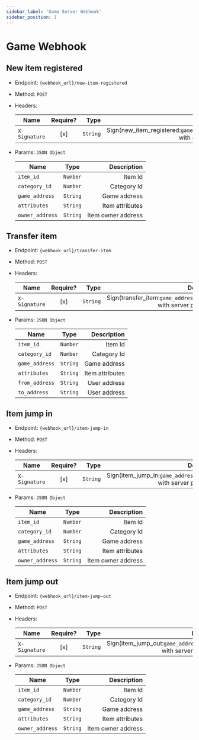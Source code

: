 ```yaml
---
sidebar_label: 'Game Server Webhook'
sidebar_position: 1
---
```


# Game Webhook

## **New item registered**

-   Endpoint: `{webhook_url}/new-item-registered`
-   Method: `POST`
-   Headers:

    | Name          | Require? |     Type |                                                                Description |
    | ------------- | :------: | -------: | -------------------------------------------------------------------------: |
    | `X-Signature` |   [x]    | `String` | Sign(new_item_registered:`game_address`:`item_id`) with server private key |

-   Params: `JSON Object`

    | Name            |   Type   |        Description |
    | --------------- | :------: | -----------------: |
    | `item_id`       | `Number` |            Item Id |
    | `category_id`   | `Number` |        Category Id |
    | `game_address`  | `String` |       Game address |
    | `attributes`    | `String` |    Item attributes |
    | `owner_address` | `String` | Item owner address |

## **Transfer item**

-   Endpoint: `{webhook_url}/transfer-item`
-   Method: `POST`
-   Headers:

    | Name          | Require? |     Type |                                                          Description |
    | ------------- | :------: | -------: | -------------------------------------------------------------------: |
    | `X-Signature` |   [x]    | `String` | Sign(transfer_item:`game_address`:`item_id`) with server private key |

-   Params: `JSON Object`

    | Name           |   Type   |     Description |
    | -------------- | :------: | --------------: |
    | `item_id`      | `Number` |         Item Id |
    | `category_id`  | `Number` |     Category Id |
    | `game_address` | `String` |    Game address |
    | `attributes`   | `String` | Item attributes |
    | `from_address` | `String` |    User address |
    | `to_address`   | `String` |    User address |

## **Item jump in**

-   Endpoint: `{webhook_url}/item-jump-in`
-   Method: `POST`
-   Headers:

    | Name          | Require? |     Type |                                                         Description |
    | ------------- | :------: | -------: | ------------------------------------------------------------------: |
    | `X-Signature` |   [x]    | `String` | Sign(item_jump_in:`game_address`:`item_id`) with server private key |

-   Params: `JSON Object`

    | Name            |   Type   |        Description |
    | --------------- | :------: | -----------------: |
    | `item_id`       | `Number` |            Item Id |
    | `category_id`   | `Number` |        Category Id |
    | `game_address`  | `String` |       Game address |
    | `attributes`    | `String` |    Item attributes |
    | `owner_address` | `String` | Item owner address |

## **Item jump out**

-   Endpoint: `{webhook_url}/item-jump-out`
-   Method: `POST`
-   Headers:

    | Name          | Require? |     Type |                                                          Description |
    | ------------- | :------: | -------: | -------------------------------------------------------------------: |
    | `X-Signature` |   [x]    | `String` | Sign(item_jump_out:`game_address`:`item_id`) with server private key |

-   Params: `JSON Object`

    | Name            |   Type   |        Description |
    | --------------- | :------: | -----------------: |
    | `item_id`       | `Number` |            Item Id |
    | `category_id`   | `Number` |        Category Id |
    | `game_address`  | `String` |       Game address |
    | `attributes`    | `String` |    Item attributes |
    | `owner_address` | `String` | Item owner address |
